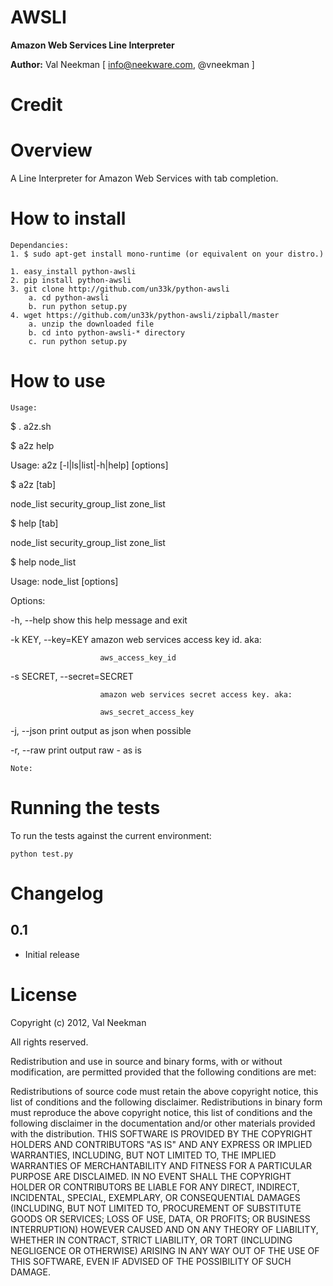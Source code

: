 AWSLI
====================

**Amazon Web Services Line Interpreter**

**Author:** Val Neekman [ info@neekware.com, @vneekman ]


Credit
=======


Overview
========

A Line Interpreter for Amazon Web Services with tab completion.


How to install
==================
    Dependancies:
    1. $ sudo apt-get install mono-runtime (or equivalent on your distro.)
    
    1. easy_install python-awsli
    2. pip install python-awsli
    3. git clone http://github.com/un33k/python-awsli
        a. cd python-awsli
        b. run python setup.py
    4. wget https://github.com/un33k/python-awsli/zipball/master
        a. unzip the downloaded file
        b. cd into python-awsli-* directory
        c. run python setup.py

How to use
=================

``Usage:``

$ . a2z.sh

$ a2z help

Usage: a2z [-l|ls|list|-h|help] <command> [options]

$ a2z [tab]

node_list    security_group_list     zone_list   

$ help [tab]

node_list   security_group_list    zone_list

$ help node_list

Usage: node_list [options]

Options:

  -h, --help            show this help message and exit
  
  -k KEY, --key=KEY     amazon web services access key id. aka:
  
                        aws_access_key_id
                        
  -s SECRET, --secret=SECRET
  
                        amazon web services secret access key. aka:
                        
                        aws_secret_access_key
                        
  -j, --json            print output as json when possible
  
  -r, --raw             print output raw - as is
   

``Note:``


Running the tests
=================

To run the tests against the current environment:

    python test.py

Changelog
=========

0.1
-----

* Initial release


License
=======

Copyright (c) 2012, Val Neekman

All rights reserved.

Redistribution and use in source and binary forms, with or without 
modification, are permitted provided that the following conditions are met:

Redistributions of source code must retain the above copyright notice, this 
list of conditions and the following disclaimer.
Redistributions in binary form must reproduce the above copyright notice, this 
list of conditions and the following disclaimer in the documentation and/or 
other materials provided with the distribution.
THIS SOFTWARE IS PROVIDED BY THE COPYRIGHT HOLDERS AND CONTRIBUTORS "AS IS" AND 
ANY EXPRESS OR IMPLIED WARRANTIES, INCLUDING, BUT NOT LIMITED TO, THE IMPLIED 
WARRANTIES OF MERCHANTABILITY AND FITNESS FOR A PARTICULAR PURPOSE ARE 
DISCLAIMED. IN NO EVENT SHALL THE COPYRIGHT HOLDER OR CONTRIBUTORS BE LIABLE 
FOR ANY DIRECT, INDIRECT, INCIDENTAL, SPECIAL, EXEMPLARY, OR CONSEQUENTIAL 
DAMAGES (INCLUDING, BUT NOT LIMITED TO, PROCUREMENT OF SUBSTITUTE GOODS OR 
SERVICES; LOSS OF USE, DATA, OR PROFITS; OR BUSINESS INTERRUPTION) HOWEVER 
CAUSED AND ON ANY THEORY OF LIABILITY, WHETHER IN CONTRACT, STRICT LIABILITY, 
OR TORT (INCLUDING NEGLIGENCE OR OTHERWISE) ARISING IN ANY WAY OUT OF THE USE 
OF THIS SOFTWARE, EVEN IF ADVISED OF THE POSSIBILITY OF SUCH DAMAGE.



